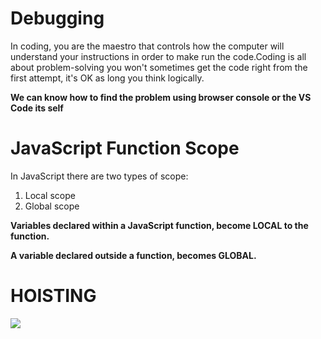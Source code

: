 # Debugging

In coding, you are the maestro that controls how the computer will understand your instructions in order to make run the code.Coding is all about problem-solving you won't sometimes get the code right from the first attempt, it's OK as long you think logically.



**We can know how to find the problem using browser console or the VS Code its self**




# JavaScript Function Scope

In JavaScript there are two types of scope:

1. Local scope
2. Global scope

**Variables declared within a JavaScript function, become LOCAL to the function.**



**A variable declared outside a function, becomes GLOBAL.**


# HOISTING

![](https://chiendt.files.wordpress.com/2017/05/screenshot-at-may-16-14-57-31.png)



